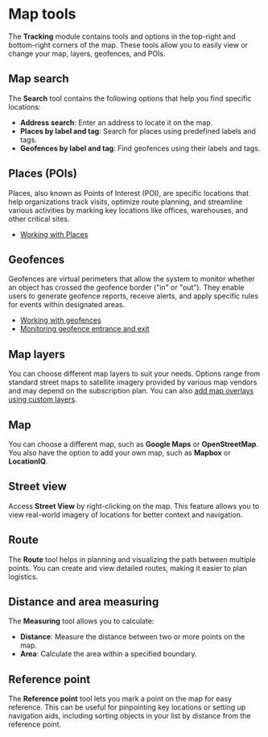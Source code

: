 # Map tools

The **Tracking** module contains tools and options in the top-right and bottom-right corners of the map. These tools allow you to easily view or change your map, layers, geofences, and POIs.

## Map search

The **Search** tool contains the following options that help you find specific locations:

* **Address search**: Enter an address to locate it on the map.
* **Places by label and tag**: Search for places using predefined labels and tags.
* **Geofences by label and tag**: Find geofences using their labels and tags.

## Places (POIs)

Places, also known as Points of Interest (POI), are specific locations that help organizations track visits, optimize route planning, and streamline various activities by marking key locations like offices, warehouses, and other critical sites.

* [Working with Places](places-pois.md)

## Geofences

Geofences are virtual perimeters that allow the system to monitor whether an object has crossed the geofence border ("in" or "out"). They enable users to generate geofence reports, receive alerts, and apply specific rules for events within designated areas.

* [Working with geofences](geofences.md)
* [Monitoring geofence entrance and exit](../../rules-and-notifications/movement-monitoring/geofence-entrance-or-exit.md)

## Map layers

You can choose different map layers to suit your needs. Options range from standard street maps to satellite imagery provided by various map vendors and may depend on the subscription plan. You can also [add map overlays using custom layers](https://squaregps.atlassian.net/wiki/spaces/USERDOCSOLD/pages/2909014434/Layers?atlOrigin=eyJpIjoiNWNhZTE4MDg2NDA1NDNkZmI1NGEyYTE0OGM3MDA5NzQiLCJwIjoiYyJ9).

## Map

You can choose a different map, such as **Google Maps** or **OpenStreetMap**. You also have the option to add your own map, such as **Mapbox** or **LocationIQ**.

## Street view

Access **Street View** by right-clicking on the map. This feature allows you to view real-world imagery of locations for better context and navigation.

## Route

The **Route** tool helps in planning and visualizing the path between multiple points. You can create and view detailed routes, making it easier to plan logistics.

## Distance and area measuring

The **Measuring** tool allows you to calculate:

* **Distance**: Measure the distance between two or more points on the map.
* **Area**: Calculate the area within a specified boundary.

## Reference point

The **Reference point** tool lets you mark a point on the map for easy reference. This can be useful for pinpointing key locations or setting up navigation aids, including sorting objects in your list by distance from the reference point.
